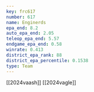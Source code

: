 ```yaml
---
key: frc617
number: 617
name: Enginerds
epa_end: 8.2
auto_epa_end: 2.05
teleop_epa_end: 5.57
endgame_epa_end: 0.58
winrate: 0.413
district_epa_rank: 88
district_epa_percentile: 0.1538
type: Team
---
```

[[2024vaash]]
[[2024vagle]]
